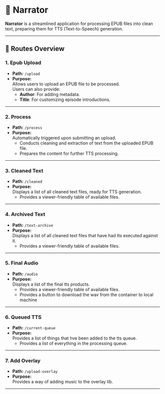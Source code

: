 # 📖 **Narrator**

**Narrator** is a streamlined application for processing EPUB files into clean text, preparing them for TTS (Text-to-Speech) generation.

---

## 🚀 **Routes Overview**

### 1. **Epub Upload**
- **Path:** `/upload`  
- **Purpose:**  
  Allows users to upload an EPUB file to be processed.  
  Users can also provide:
  - **Author**: For adding metadata.  
  - **Title**: For customizing episode introductions.  

---

### 2. **Process**
- **Path:** `/process`  
- **Purpose:**  
  Automatically triggered upon submitting an upload.  
  - Conducts cleaning and extraction of text from the uploaded EPUB file.  
  - Prepares the content for further TTS processing.

---

### 3. **Cleaned Text**
- **Path:** `/cleaned`  
- **Purpose:**  
  Displays a list of all cleaned text files, ready for TTS generation.  
  - Provides a viewer-friendly table of available files.  

---

### 4. **Archived Text**
- **Path:** `/text-archive`  
- **Purpose:**  
  Displays a list of all cleaned text files that have had tts executed against it.  
  - Provides a viewer-friendly table of available files.  

---

### 5. **Final Audio**
- **Path:** `/audio`  
- **Purpose:**  
  Displays a list of the final tts products.  
  - Provides a viewer-friendly table of available files. 
  - Provides a button to download the wav from the container to local machine 

---

### 6. **Queued TTS**
- **Path:** `/current-queue`
- **Purpose:**  
  Provides a list of things that hve been added to the tts queue.  
  - Provides a list of everything in the processing queue. 

---

### 7. **Add Overlay**
- **Path:** `/upload-overlay`
- **Purpose:**  
  Provides a way of adding music to the overlay lib. 

---

